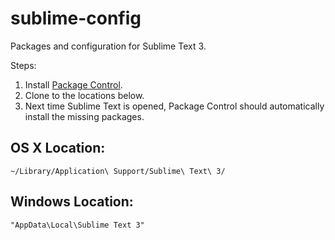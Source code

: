 # sublime-config

Packages and configuration for Sublime Text 3.

Steps:

1. Install [Package Control](https://packagecontrol.io/installation).
2. Clone to the locations below.
3. Next time Sublime Text is opened, Package Control should automatically install the missing packages.

## OS X Location:

`~/Library/Application\ Support/Sublime\ Text\ 3/`

## Windows Location:

`"AppData\Local\Sublime Text 3"`
